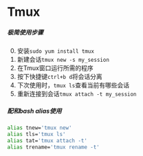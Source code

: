 Tmux
= 

##### 极简使用步骤
0. 安装`sudo yum install tmux`
1. 新建会话`tmux new -s my_session`
2. 在Tmux窗口运行所需的程序
3. 按下快捷键`ctrl+b d`将会话分离
4. 下次使用时，`tmux ls`查看当前有哪些会话
5. 重新连接到会话`tmux attach -t my_session`

##### 配和bash alias使用
```bash
alias tnew='tmux new'
alias tls='tmux ls'
alias tat='tmux attach -t'
alias trename='tmux rename -t'
```
